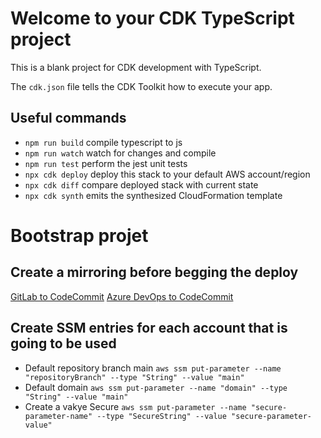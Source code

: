 # Welcome to your CDK TypeScript project

This is a blank project for CDK development with TypeScript.

The `cdk.json` file tells the CDK Toolkit how to execute your app.

## Useful commands

* `npm run build`   compile typescript to js
* `npm run watch`   watch for changes and compile
* `npm run test`    perform the jest unit tests
* `npx cdk deploy`  deploy this stack to your default AWS account/region
* `npx cdk diff`    compare deployed stack with current state
* `npx cdk synth`   emits the synthesized CloudFormation template

# Bootstrap projet

## Create a mirroring before begging the deploy

[GitLab to CodeCommit](https://docs.gitlab.com/ee/user/project/repository/mirror/push.html)
[Azure DevOps to CodeCommit](https://aws.amazon.com/blogs/devops/use-aws-codecommit-to-mirror-an-azure-devops-repository-using-an-azure-devops-pipeline/)

## Create SSM entries for each account that is going to be used

* Default repository branch  main `aws ssm put-parameter --name "repositoryBranch" --type "String" --value "main"`
* Default domain `aws ssm put-parameter --name "domain" --type "String" --value "main"`
* Create a vakye Secure `aws ssm put-parameter --name "secure-parameter-name" --type "SecureString" --value "secure-parameter-value"`